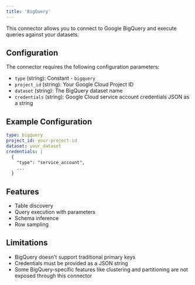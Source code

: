 ```yaml
---
title: 'BigQuery'
---
```


This connector allows you to connect to Google BigQuery and execute queries against your datasets.

## Configuration

The connector requires the following configuration parameters:

- `type` (string): Constant - `bigquery`
- `project_id` (string): Your Google Cloud Project ID
- `dataset` (string): The BigQuery dataset name
- `credentials` (string): Google Cloud service account credentials JSON as a string

## Example Configuration

```yaml
type: bigquery
project_id: your-project-id
dataset: your_dataset
credentials: |
  {
    "type": "service_account",
    ...
  }
```

## Features

- Table discovery
- Query execution with parameters
- Schema inference
- Row sampling

## Limitations

- BigQuery doesn't support traditional primary keys
- Credentials must be provided as a JSON string
- Some BigQuery-specific features like clustering and partitioning are not exposed through this connector 
